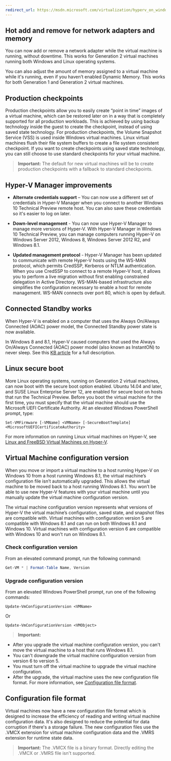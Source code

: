 ```yaml
---
redirect_url: https://msdn.microsoft.com/virtualization/hyperv_on_windows/windows_welcome
---
```


## Hot add and remove for network adapters and memory

You can now add or remove a network adapter while the virtual machine is running, without downtime. This works for Generation 2 virtual machines running both Windows and Linux operating systems. 

You can also adjust the amount of memory assigned to a virtual machine while it's running, even if you haven’t enabled Dynamic Memory. This works for both Generation 1 and Generation 2 virtual machines.

## Production checkpoints

Production checkpoints allow you to easily create “point in time” images of a virtual machine, which can be restored later on in a way that is completely supported for all production workloads. This is achieved by using backup technology inside the guest to create the checkpoint, instead of using saved state technology. For production checkpoints, the Volume Snapshot Service (VSS) is used inside Windows virtual machines. Linux virtual machines flush their file system buffers to create a file system consistent checkpoint. If you want to create checkpoints using saved state technology, you can still choose to use standard checkpoints for your virtual machine. 


> **Important:** The default for new virtual machines will be to create production checkpoints with a fallback to standard checkpoints. 
 

## Hyper-V Manager improvements

- **Alternate credentials support** – You can now use a different set of credentials in Hyper-V Manager when you connect to another Windows 10 Technical Preview remote host. You can also save these credentials so it's easier to log on later. 

- **Down-level management** - You can now use Hyper-V Manager to manage more versions of Hyper-V. With Hyper-V Manager in Windows 10 Technical Preview, you can manage computers running Hyper-V on Windows Server 2012, Windows 8, Windows Server 2012 R2, and Windows 8.1.

- **Updated management protocol** - Hyper-V Manager has been updated to communicate with remote Hyper-V hosts using the WS-MAN protocol, which permits CredSSP, Kerberos or NTLM authentication. When you use CredSSP to connect to a remote Hyper-V host, it allows you to perform a live migration without first enabling constrained delegation in Active Directory. WS-MAN-based infrastructure also simplifies the configuration necessary to enable a host for remote management. WS-MAN connects over port 80, which is open by default.


## Connected Standby works 

When Hyper-V is enabled on a computer that uses the Always On/Always Connected (AOAC) power model, the Connected Standby power state is now available.

In Windows 8 and 8.1, Hyper-V caused computers that used the Always On/Always Connected (AOAC) power model (also known as InstantON) to never sleep. See this [KB article](
https://support.microsoft.com/en-us/kb/2973536) for a full description.


## Linux secure boot 

More Linux operating systems, running on Generation 2 virtual machines, can now boot with the secure boot option enabled.  Ubuntu 14.04 and later, and SUSE Linux Enterprise Server 12, are enabled for secure boot on hosts that run the Technical Preview. Before you boot the virtual machine for the first time, you must specify that the virtual machine should use the Microsoft UEFI Certificate Authority.  At an elevated Windows PowerShell prompt, type:

    Set-VMFirmware [-VMName] <VMName> [-SecureBootTemplate] <MicrosoftUEFICertificateAuthority>

For more information on running Linux virtual machines on Hyper-V, see [Linux and FreeBSD Virtual Machines on Hyper-V](http://technet.microsoft.com/library/dn531030.aspx).
 
 
## Virtual Machine configuration version

When you move or import a virtual machine to a host running Hyper-V on Windows 10 from a host running Windows 8.1, the virtual machine’s configuration file isn’t automatically upgraded. This allows the virtual machine to be moved back to a host running Windows 8.1. You won’t be able to use new Hyper-V features with your virtual machine until you manually update the virtual machine configuration version. 

The virtual machine configuration version represents what versions of Hyper-V the virtual machine’s configuration, saved state, and snapshot files are compatible with. Virtual machines with configuration version 5 are compatible with Windows 8.1 and can run on both Windows 8.1 and Windows 10. Virtual machines with configuration version 6 are compatible with Windows 10 and won't run on Windows 8.1.

### Check configuration version

From an elevated command prompt, run the following command:

``` PowerShell
Get-VM * | Format-Table Name, Version
```

### Upgrade configuration version 

From an elevated Windows PowerShell prompt, run one of the following commands:

``` 
Update-VmConfigurationVersion <VMName>
```

Or

``` 
Update-VmConfigurationVersion <VMObject>
```

> **Important:**
>
- After you upgrade the virtual machine configuration version, you can't move the virtual machine to a host that runs Windows 8.1.
- You can't downgrade the virtual machine configuration version from version 6 to version 5.
- You must turn off the virtual machine to upgrade the virtual machine configuration.
- After the upgrade, the virtual machine uses the new configuration file format. For more information, see [Configuration file format](#configuration-file-format).


## <a name="configuration-file-format"></a>Configuration file format

Virtual machines now have a new configuration file format which is designed to increase the efficiency of reading and writing virtual machine configuration data. It's also designed to reduce the potential for data corruption if there's a storage failure. The new configuration files use the .VMCX extension for virtual machine configuration data and the .VMRS extension for runtime state data. 

> **Important:** The .VMCX file is a binary format. Directly editing the .VMCX or .VMRS file isn't supported.
